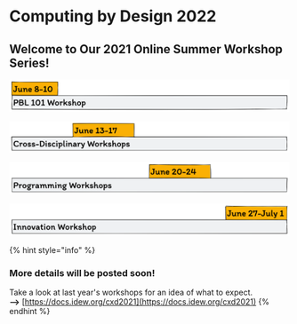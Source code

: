 # Computing by Design 2022

## Welcome to Our 2021 Online Summer Workshop Series!&#x20;

![](<.gitbook/assets/image (1).png>)

![](<.gitbook/assets/image (2).png>)

![](<.gitbook/assets/image (3).png>)

![](.gitbook/assets/image.png)



{% hint style="info" %}
### More details will be posted soon!

Take a look at last year's workshops for an idea of what to expect.\
**-->** [https://docs.idew.org/cxd2021](https://docs.idew.org/cxd2021)
{% endhint %}
